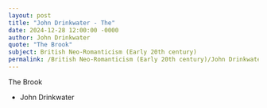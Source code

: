 ```yaml
---
layout: post
title: "John Drinkwater - The"
date: 2024-12-28 12:00:00 -0000
author: John Drinkwater
quote: "The Brook"
subject: British Neo-Romanticism (Early 20th century)
permalink: /British Neo-Romanticism (Early 20th century)/John Drinkwater/John Drinkwater - The
---
```


The Brook

- John Drinkwater
